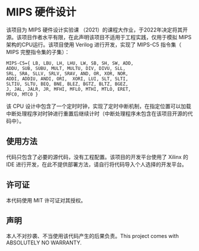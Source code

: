 # MIPS 硬件设计

该项目为 MIPS 硬件设计实验课 （2021）的课程大作业，于2022年决定将其开源。该项目作者水平有限，在此声明该项目不适用于工程实践，仅用于模拟 MIPS 架构的CPU运行。该项目使用 Verilog 进行开发，实现了 MIPS-C5 指令集（ MIPS 完整指令集的子集）：

```
MIPS-C5={ LB, LBU, LH, LHU, LW, SB, SH, SW, ADD, 
ADDU, SUB, SUBU, MULT, MULTU, DIV, DIVU, SLL, 
SRL, SRA, SLLV, SRLV, SRAV, AND, OR, XOR, NOR, 
ADDI, ADDIU, ANDI, ORI,  XORI, LUI, SLT, SLTI, 
SLTIU, SLTU, BEQ, BNE, BLEZ, BGTZ, BLTZ, BGEZ, 
J, JAL, JALR, JR, MFHI, MFLO, MTHI, MTLO, ERET, 
MFC0, MTC0 }
```

该 CPU 设计中包含了一个定时时钟，实现了定时中断机制，在指定位置可以加载中断处理程序对时钟进行重置后继续计时（中断处理程序未包含在该项目开源的代码中）。

## 使用方法

代码只包含了必要的源代码，没有工程配置。该项目的开发平台使用了 Xilinx 的 IDE 进行开发，在此不提供部署方法，请自行将代码导入个人选择的开发平台。

## 许可证

本代码使用 MIT 许可证对其授权。

## 声明

本人不对抄袭、不当使用该代码产生的后果负责。This project comes with ABSOLUTELY NO WARRANTY.